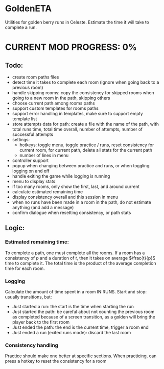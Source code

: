 # GoldenETA

Utilities for golden berry runs in Celeste.
Estimate the time it will take to complete a run.

# CURRENT MOD PROGRESS: 0%

## Todo:
- create room paths files
- detect time it takes to complete each room (ignore when going back to a previous room)
- handle skipping rooms: copy the consistency for skipped rooms when going to a new room in the path, skipping others
- choose current path among rooms paths
- support custom templates for rooms paths
- support error handling in templates, make sure to support empty template list
- store attempts data for path: create a file with the name of the path, with total runs time, total time overall, number of attempts, number of successful attempts
- settings:
    - hotkeys: toggle menu, toggle practice / runs, reset consistency for current room, for current path, delete all stats for the current path
    - number of lines in menu
- controller support
- popup when changing between practice and runs, or when toggling logging on and off
- handle exiting the game while logging is running
- menu to display stats
- if too many rooms, only show the first, last, and around current
- calculate estimated remaining time
- display consistency overall and this session in menu
- when no runs have been made in a room in the path, do not estimate anything (and add a message)
- confirm dialogue when resetting consistency, or path stats

## Logic:
### Estimated remaining time:
To complete a path, one must complete all the rooms.
If a room has a consistency of $p$ and a duration of $t$, then it takes on average $\frac{t}{p}$ time to complete it.
The total time is the product of the average completion time for each room.

### Logging
Calculate the amount of time spent in a room IN RUNS. Start and stop: usually transitions, but:
- Just started a run: the start is the time when starting the run
- Just started the path: be careful about not counting the previous room as completed because of a screen transition, as a golden will bring the player back to the first room
- Just ended the path: the end is the current time, trigger a room end
- Just ended a run (exited runs mode): discard the last room

### Consistency handling
Practice should make one better at specific sections.
When practicing, can press a hotkey to reset the consistency for a room